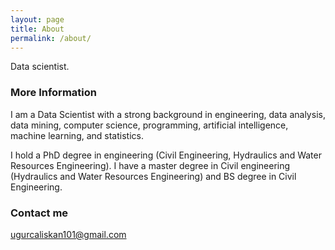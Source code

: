 ```yaml
---
layout: page
title: About
permalink: /about/
---
```


Data scientist.

### More Information

I am a Data Scientist with a strong background in engineering, data analysis, data mining, computer science, programming, artificial intelligence, machine learning, and statistics.

I hold a PhD degree in engineering (Civil Engineering, Hydraulics and Water Resources Engineering). I have a master degree in Civil engineering (Hydraulics and Water Resources Engineering) and BS degree in Civil Engineering.

### Contact me

[ugurcaliskan101@gmail.com](mailto:ugurcaliskan101@gmail.com)
